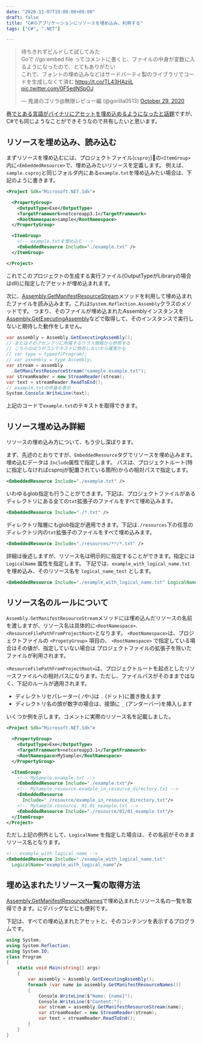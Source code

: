 ```yaml
---
date: "2020-11-07T19:00:00+09:00"
draft: false
title: "C#のアプリケーションにリソースを埋め込み、利用する"
tags: ["C#", ".NET"]

---
```


<blockquote class="twitter-tweet"><p lang="ja" dir="ltr">待ちきれずビルドして試してみた<br>Goで //go:embed file ってコメントに書くと、ファイルの中身が変数に入るようになったので、とてもありがたい<br>これで、フォントの埋め込みなどはサードパーティ製のライブラリでコードを生成しなくて済む <a href="https://t.co/TL43HAziiL">https://t.co/TL43HAziiL</a> <a href="https://t.co/0F5edNSpOJ">pic.twitter.com/0F5edNSpOJ</a></p>&mdash; 鬼滅のゴリラ@無限レビュー編 (@gorilla0513) <a href="https://twitter.com/gorilla0513/status/1321948482433736704?ref_src=twsrc%5Etfw">October 29, 2020</a></blockquote> <script async src="https://platform.twitter.com/widgets.js" charset="utf-8"></script>

[巷でとある言語がバイナリにアセットを埋め込めるようになったと話題](https://mattn.kaoriya.net/software/lang/go/20201030092005.htm)ですが、C#でも同じようなことができそうなので共有したいと思います。

## リソースを埋め込み、読み込む

まずリソースを埋め込むには、プロジェクトファイル(`csproj`)の`<ItemGroup>`内に`<EmbeddedResource>`で、埋め込みたいリソースを定義します。
例えば、`sample.csproj`と同じフォルダ内にある`example.txt`を埋め込みたい場合は、下記のように書きます。

```xml
<Project Sdk="Microsoft.NET.Sdk">

  <PropertyGroup>
    <OutputType>Exe</OutputType>
    <TargetFramework>netcoreapp3.1</TargetFramework>
    <RootNamespace>sample</RootNamespace>
  </PropertyGroup>

  <ItemGroup>
    <!-- example.txtを埋め込む -->
    <EmbeddedResource Include="./example.txt" />
  </ItemGroup>

</Project>
```

これでこのプロジェクトの生成する実行ファイル(OutputTypeがLibraryの場合はdll)に指定したアセットが埋め込まれます。

次に、[Assembly.GetManifestResourceStream](https://docs.microsoft.com/en-us/dotnet/api/system.reflection.assembly.getmanifestresourcestream?view=netcore-3.1)メソッドを利用して埋め込まれたファイルを読み込みます。これは`System.Reflection.Assembly`クラスのメソッドです。
つまり、そのファイルが埋め込まれたAssemblyインスタンスを[Assembly.GetExecutingAssembly](https://docs.microsoft.com/en-us/dotnet/api/system.reflection.assembly.getexecutingassembly?view=netcore-3.1)などで取得して、そのインスタンスで実行しないと期待した動作をしません。

```cs
var assembly = Assembly.GetExecutingAssembly();
// またはそのアセンブリに所属するクラス情報から参照する
// こちらのほうがコンテキストに依存しないから確実かも
// var type = typeof(Program);
// var assembly = type.Assembly;
var stream = assembly
  .GetManifestResourceStream("sameple.example.txt");
var streamReader = new StreamReader(stream);
var text = streamReader.ReadToEnd();
// example.txtの中身を表示
System.Console.WriteLine(text); 
```

上記のコードで`example.txt`のテキストを取得できます。

## リソース埋め込み詳細

リソースの埋め込み方について、もう少し深ぼります。

まず、先述のとおりですが、`EmbeddedResource`タグでリソースを埋め込みます。埋め込むデータは `Include`属性で指定します。
パスは、プロジェクトルート(特に指定しなければcsprojが配置されている箇所)からの相対パスで指定します。

```xml
<EmbeddedResource Include="./example.txt" />
```

いわゆるglob指定も行うことができます。下記は、プロジェクトファイルがあるディレクトリにある全ての`txt`拡張子のファイルをすべて埋め込みます。

```xml
<EmbeddedResource Include="./*.txt" />
```

ディレクトリ階層にもglob指定が適用できます。下記は`./resources`下の任意のディレクトリ内の`txt`拡張子のファイルをすべて埋め込みます。

```xml
<EmbeddedResource Include="./resources/**/*.txt" />
```

詳細は後述しますが、リソース名は明示的に指定することができます。指定には `LogicalName` 属性を指定します。
下記では、`example_with_logical_name.txt` を埋め込み、そのリソース名を `logical_name_test` とします。

```xml
<EmbeddedResource Include="./example_with_logical_name.txt" LogicalName="logical_name_test" />
```

## リソース名のルールについて

`Assembly.GetManifestResourceStream`メソッドには埋め込んだリソースの名前を渡しますが、リソース名は具体的に`<RootNamespace>`.`<ResourceFilePathFromProjectRoot>`となります。
`<RootNamespace>`は、プロジェクトファイルの `<PropetyGroup>` 項目の、 `<RootNamespace>` で指定している場合はその値が、指定していない場合は プロジェクトファイルの拡張子を除いたファイルが利用されます。

`<ResourceFilePathFromProjectRoot>`は、プロジェクトルートを起点としたリソースファイルへの相対パスになります。ただし、ファイルパスがそのままではなく、下記のルールが適用されます。

- ディレクトリセパレーター( `/`や`\`)は `.` (ドット)に置き換えます
- ディレクトリ名の頭が数字の場合は、接頭に `_` (アンダーバー)を挿入します

いくつか例を示します。コメントに実際のリソース名を記載しました。

```xml
<Project Sdk="Microsoft.NET.Sdk">

  <PropertyGroup>
    <OutputType>Exe</OutputType>
    <TargetFramework>netcoreapp3.1</TargetFramework>
    <RootNamespace>MySample</RootNamespace>
  </PropertyGroup>

  <ItemGroup>
    <!-- MySample.example.txt -->
    <EmbeddedResource Include="./example.txt"/>
    <!-- MySample.resource.example_in_resource_directory.txt -->
    <EmbeddedResource
      Include="./resource/example_in_resource_directory.txt"/>
    <!-- MySample.resource._01.01_example.txt -->
    <EmbeddedResource Include="./resource/01/01_example.txt"/>
  </ItemGroup>
</Project>
```

ただし上記の例外として、`LogicalName` を指定した場合は、その名前がそのままリソース名となります。

```xml
<!-- example_with_logical_name -->
<EmbeddedResource Include="./example_with_logical_name.txt"
  LogicalName="example_with_logical_name"/>
```

## 埋め込まれたリソース一覧の取得方法

[Assembly.GetManifestResourceNames](https://docs.microsoft.com/en-us/dotnet/api/system.reflection.assembly.getmanifestresourcenames?view=netcore-3.1)で埋め込まれたリソース名の一覧を取得できます。にデバッグなどにも便利です。

下記は、すべての埋め込まれたアセットと、そのコンテンツを表示するプログラムです。

```cs
using System;
using System.Reflection;
using System.IO;
class Program
{
    static void Main(string[] args)
    {
        var assembly = Assembly.GetExecutingAssembly();
        foreach (var name in assembly.GetManifestResourceNames())
        {
            Console.WriteLine($"Name: {name}");
            Console.WriteLine($"Content:");
            var stream = assembly.GetManifestResourceStream(name);
            var streamReader = new StreamReader(stream);
            var text = streamReader.ReadToEnd();
        }
    }
}
```
